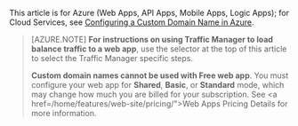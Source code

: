 This article is for Azure (Web Apps, API Apps, Mobile Apps, Logic Apps); for Cloud Services, see <a href="/develop/net/common-tasks/custom-dns/">Configuring a Custom Domain Name in Azure</a>.

> [AZURE.NOTE]  **For instructions on using Traffic Manager to load balance traffic to a web app**, use the selector at the top of this article to select the Traffic Manager specific steps.
>
> **Custom domain names cannot be used with Free web app**. You must configure your web app for **Shared**, **Basic**, or **Standard** mode, which may change how much you are billed for your subscription. See <a href=/home/features/web-site/pricing/">Web Apps Pricing Details</a> for more information.